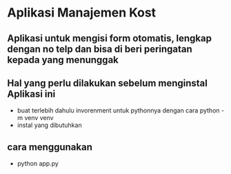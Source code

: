 # Aplikasi Manajemen Kost
## Aplikasi untuk mengisi form otomatis, lengkap dengan no telp dan bisa di beri peringatan kepada yang menunggak

## Hal yang perlu dilakukan sebelum menginstal Aplikasi ini
* buat terlebih dahulu invorenment untuk pythonnya dengan cara
python -m venv venv
* instal yang dibutuhkan

## cara menggunakan
* python app.py
